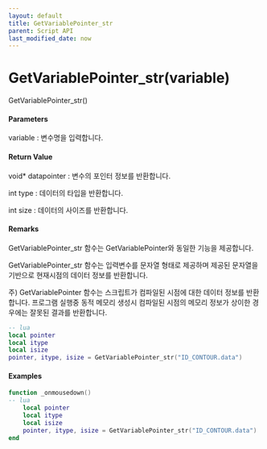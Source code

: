 ```yaml
---
layout: default
title: GetVariablePointer_str
parent: Script API
last_modified_date: now
---
```

# GetVariablePointer_str\(variable\)

GetVariablePointer_str\(\)

#### Parameters

variable : 변수명을 입력합니다. 

#### Return Value

void* datapointer : 변수의 포인터 정보를 반환합니다.

int type : 데이터의 타입을 반환합니다.

int size : 데이터의 사이즈를 반환합니다.

#### Remarks

GetVariablePointer_str 함수는 GetVariablePointer와 동일한 기능을 제공합니다.

GetVariablePointer_str 함수는 입력변수를 문자열 형태로 제공하며 제공된 문자열을 기반으로 현재시점의 데이터 정보를 반환합니다.

주) GetVariablePointer 함수는 스크립트가 컴파일된 시점에 대한 데이터 정보를 반환합니다. 프로그램 실행중 동적 메모리 생성시 컴파일된 시점의 메모리 정보가 상이한 경우에는 잘못된 결과를 반환합니다.


```lua
-- lua
local pointer
local itype
local isize
pointer, itype, isize = GetVariablePointer_str("ID_CONTOUR.data")

```



#### 

#### Examples


```lua
function _onmousedown()
-- lua
    local pointer
    local itype
    local isize
    pointer, itype, isize = GetVariablePointer_str("ID_CONTOUR.data")
end
```



